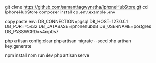 git clone https://github.com/samanthagwynetha/IphoneHubStore.git
cd IphoneHubStore
composer install
cp .env.example .env

copy paste env:
DB_CONNECTION=pgsql
DB_HOST=127.0.0.1
DB_PORT=5432
DB_DATABASE=iphonehubDB
DB_USERNAME=postgres
DB_PASSWORD=s4mp0s7

php artisan config:clear
php artisan migrate --seed
php artisan key:generate

npm install
npm run dev
php artisan serve

